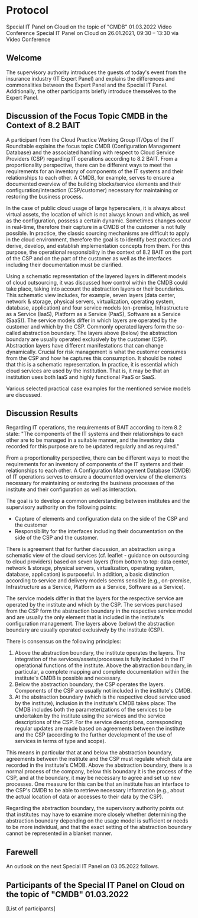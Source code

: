 # Protocol
Special IT Panel on Cloud on the topic of "CMDB" 01.03.2022
Video Conference
Special IT Panel on Cloud on 26.01.2021, 09:30 – 13:30 via Video Conference

## Welcome
The supervisory authority introduces the guests of today's event from the insurance industry (IT Expert Panel) and explains the differences and commonalities between the Expert Panel and the Special IT Panel. Additionally, the other participants briefly introduce themselves to the Expert Panel.

## Discussion of the Focus Topic CMDB in the Context of 8.2 BAIT
A participant from the Cloud Practice Working Group IT/Ops of the IT Roundtable explains the focus topic CMDB (Configuration Management Database) and the associated handling with respect to Cloud Service Providers (CSP) regarding IT operations according to 8.2 BAIT. From a proportionality perspective, there can be different ways to meet the requirements for an inventory of components of the IT systems and their relationships to each other. A CMDB, for example, serves to ensure a documented overview of the building blocks/service elements and their configuration/interaction (CSP/customer) necessary for maintaining or restoring the business process.

In the case of public cloud usage of large hyperscalers, it is always about virtual assets, the location of which is not always known and which, as well as the configuration, possess a certain dynamic. Sometimes changes occur in real-time, therefore their capture in a CMDB of the customer is not fully possible. In practice, the classic sourcing mechanisms are difficult to apply in the cloud environment, therefore the goal is to identify best practices and derive, develop, and establish implementation concepts from them. For this purpose, the operational responsibility in the context of 8.2 BAIT on the part of the CSP and on the part of the customer as well as the interfaces including their documentation must be clarified.

Using a schematic representation of the layered layers in different models of cloud outsourcing, it was discussed how control within the CMDB could take place, taking into account the abstraction layers or their boundaries. This schematic view includes, for example, seven layers (data center, network & storage, physical servers, virtualization, operating system, database, application) and four service models (on-premise, Infrastructure as a Service (IaaS), Platform as a Service (PaaS), Software as a Service (SaaS)). The service models differ in which layers are operated by the customer and which by the CSP. Commonly operated layers form the so-called abstraction boundary. The layers above (below) the abstraction boundary are usually operated exclusively by the customer (CSP). Abstraction layers have different manifestations that can change dynamically. Crucial for risk management is what the customer consumes from the CSP and how he captures this consumption. It should be noted that this is a schematic representation. In practice, it is essential which cloud services are used by the institution. That is, it may be that an institution uses both IaaS and highly functional PaaS or SaaS.

Various selected practical case examples for the mentioned service models are discussed.

## Discussion Results
Regarding IT operations, the requirements of BAIT according to item 8.2 state: "The components of the IT systems and their relationships to each other are to be managed in a suitable manner, and the inventory data recorded for this purpose are to be updated regularly and as required."

From a proportionality perspective, there can be different ways to meet the requirements for an inventory of components of the IT systems and their relationships to each other. A Configuration Management Database (CMDB) of IT operations serves to ensure a documented overview of the elements necessary for maintaining or restoring the business processes of the institute and their configuration as well as interaction.

The goal is to develop a common understanding between institutes and the supervisory authority on the following points:
- Capture of elements and configuration data on the side of the CSP and the customer
- Responsibility for the interfaces including their documentation on the side of the CSP and the customer.

There is agreement that for further discussion, an abstraction using a schematic view of the cloud services (cf. leaflet - guidance on outsourcing to cloud providers) based on seven layers (from bottom to top: data center, network & storage, physical servers, virtualization, operating system, database, application) is purposeful. In addition, a basic distinction according to service and delivery models seems sensible (e.g., on-premise, Infrastructure as a Service, Platform as a Service, Software as a Service).

The service models differ in that the layers for the respective service are operated by the institute and which by the CSP. The services purchased from the CSP form the abstraction boundary in the respective service model and are usually the only element that is included in the institute's configuration management. The layers above (below) the abstraction boundary are usually operated exclusively by the institute (CSP).

There is consensus on the following principles:
1. Above the abstraction boundary, the institute operates the layers. The integration of the services/assets/processes is fully included in the IT operational functions of the institute. Above the abstraction boundary, in particular, a complete mapping and complete documentation within the institute's CMDB is possible and necessary.
2. Below the abstraction boundary, the CSP operates the layers. Components of the CSP are usually not included in the institute's CMDB.
3. At the abstraction boundary (which is the respective cloud service used by the institute), inclusion in the institute's CMDB takes place: The CMDB includes both the parameterizations of the services to be undertaken by the institute using the services and the service descriptions of the CSP. For the service descriptions, corresponding regular updates are made based on agreements between the institute and the CSP (according to the further development of the use of services in terms of type and scope).

This means in particular that at and below the abstraction boundary, agreements between the institute and the CSP must regulate which data are recorded in the institute's CMDB. Above the abstraction boundary, there is a normal process of the company, below this boundary it is the process of the CSP, and at the boundary, it may be necessary to agree and set up new processes. One measure for this can be that an institute has an interface to the CSP's CMDB to be able to retrieve necessary information (e.g., about the actual location of data or accesses to their data by the CSP).

Regarding the abstraction boundary, the supervisory authority points out that institutes may have to examine more closely whether determining the abstraction boundary depending on the usage model is sufficient or needs to be more individual, and that the exact setting of the abstraction boundary cannot be represented in a blanket manner.

## Farewell
An outlook on the next Special IT Panel on 03.05.2022 follows.

## Participants of the Special IT Panel on Cloud on the topic of "CMDB" 01.03.2022
[List of participants]

